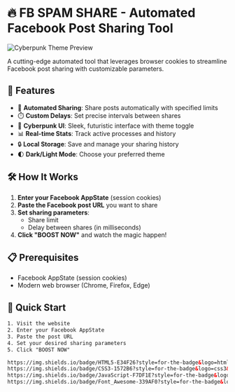 # 🔥 FB SPAM SHARE - Automated Facebook Post Sharing Tool

![Cyberpunk Theme Preview](https://i.imgur.com/JQZ5X0a.png)

A cutting-edge automated tool that leverages browser cookies to streamline Facebook post sharing with customizable parameters.

## 🌟 Features

- 🚀 **Automated Sharing**: Share posts automatically with specified limits
- ⏱️ **Custom Delays**: Set precise intervals between shares
- 🎨 **Cyberpunk UI**: Sleek, futuristic interface with theme toggle
- 📊 **Real-time Stats**: Track active processes and history
- 🔒 **Local Storage**: Save and manage your sharing history
- 🌓 **Dark/Light Mode**: Choose your preferred theme

## 🛠️ How It Works

1. **Enter your Facebook AppState** (session cookies)
2. **Paste the Facebook post URL** you want to share
3. **Set sharing parameters**:
   - Share limit
   - Delay between shares (in milliseconds)
4. **Click "BOOST NOW"** and watch the magic happen!

## 📋 Prerequisites

- Facebook AppState (session cookies)
- Modern web browser (Chrome, Firefox, Edge)

## 🚀 Quick Start

```html
1. Visit the website
2. Enter your Facebook AppState
3. Paste the post URL
4. Set your desired sharing parameters
5. Click "BOOST NOW"

https://img.shields.io/badge/HTML5-E34F26?style=for-the-badge&logo=html5&logoColor=white
https://img.shields.io/badge/CSS3-1572B6?style=for-the-badge&logo=css3&logoColor=white
https://img.shields.io/badge/JavaScript-F7DF1E?style=for-the-badge&logo=javascript&logoColor=black
https://img.shields.io/badge/Font_Awesome-339AF0?style=for-the-badge&logo=fontawesome&logoColor=white
